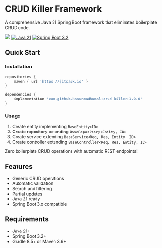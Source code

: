 # CRUD Killer Framework

A comprehensive Java 21 Spring Boot framework that eliminates boilerplate CRUD code.

[![](https://jitpack.io/v/kasunmadhumal/crud-killer.svg)](https://jitpack.io/#kasunmadhumal/crud-killer)
[![Java 21](https://img.shields.io/badge/Java-21-orange)](https://openjdk.java.net/projects/jdk/21/)
[![Spring Boot 3.2](https://img.shields.io/badge/Spring%20Boot-3.2-brightgreen)](https://spring.io/projects/spring-boot)

## Quick Start

### Installation
```gradle
repositories {
    maven { url 'https://jitpack.io' }
}

dependencies {
    implementation 'com.github.kasunmadhumal:crud-killer:1.0.0'
}
```

### Usage
1. Create entity implementing `BaseEntity<ID>`
2. Create repository extending `BaseRepository<Entity, ID>`
3. Create service extending `BaseService<Req, Res, Entity, ID>`
4. Create controller extending `BaseController<Req, Res, Entity, ID>`

Zero boilerplate CRUD operations with automatic REST endpoints!

## Features
- Generic CRUD operations
- Automatic validation
- Search and filtering
- Partial updates
- Java 21 ready
- Spring Boot 3.x compatible

## Requirements
- Java 21+
- Spring Boot 3.2+
- Gradle 8.5+ or Maven 3.6+
